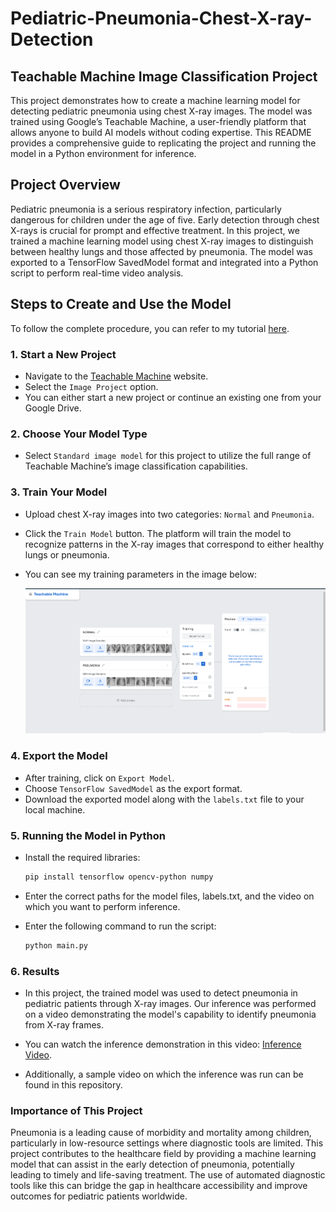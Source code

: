 # Pediatric-Pneumonia-Chest-X-ray-Detection
## Teachable Machine Image Classification Project

This project demonstrates how to create a machine learning model for detecting pediatric pneumonia using chest X-ray images. The model was trained using Google’s Teachable Machine, a user-friendly platform that allows anyone to build AI models without coding expertise. This README provides a comprehensive guide to replicating the project and running the model in a Python environment for inference.

## Project Overview

Pediatric pneumonia is a serious respiratory infection, particularly dangerous for children under the age of five. Early detection through chest X-rays is crucial for prompt and effective treatment. In this project, we trained a machine learning model using chest X-ray images to distinguish between healthy lungs and those affected by pneumonia. The model was exported to a TensorFlow SavedModel format and integrated into a Python script to perform real-time video analysis.

## Steps to Create and Use the Model

To follow the complete procedure, you can refer to my tutorial [here](https://github.com/sairagillani18k/No-Code-AI-Building-a-Simple-Image-Classifier-with-Google-s-Teachable-Machine).

### 1. Start a New Project

- Navigate to the [Teachable Machine](https://teachablemachine.withgoogle.com/train) website.
- Select the `Image Project` option.
- You can either start a new project or continue an existing one from your Google Drive.

### 2. Choose Your Model Type

- Select `Standard image model` for this project to utilize the full range of Teachable Machine’s image classification capabilities.

### 3. Train Your Model

- Upload chest X-ray images into two categories: `Normal` and `Pneumonia`.
- Click the `Train Model` button. The platform will train the model to recognize patterns in the X-ray images that correspond to either healthy lungs or pneumonia.
- You can see my training parameters in the image below:

  ![Results](/Pictures/image.png)

### 4. Export the Model

- After training, click on `Export Model`.
- Choose `TensorFlow SavedModel` as the export format.
- Download the exported model along with the `labels.txt` file to your local machine.

### 5. Running the Model in Python

- Install the required libraries:

    ```bash
    pip install tensorflow opencv-python numpy
    ```

- Enter the correct paths for the model files, labels.txt, and the video on which you want to perform inference.

- Enter the following command to run the script:

    ```bash
    python main.py
    ```

### 6. Results

- In this project, the trained model was used to detect pneumonia in pediatric patients through X-ray images. Our inference was performed on a video demonstrating the model's capability to identify pneumonia from X-ray frames.

- You can watch the inference demonstration in this video: [Inference Video](https://www.youtube.com/watch?v=HTwT0GTBgdI&pp=ygUfUGVkaWF0cmljIFBuZXVtb25pYSBDaGVzdCBYLXJheQ%3D%3D).

- Additionally, a sample video on which the inference was run can be found in this repository.

### Importance of This Project

Pneumonia is a leading cause of morbidity and mortality among children, particularly in low-resource settings where diagnostic tools are limited. This project contributes to the healthcare field by providing a machine learning model that can assist in the early detection of pneumonia, potentially leading to timely and life-saving treatment. The use of automated diagnostic tools like this can bridge the gap in healthcare accessibility and improve outcomes for pediatric patients worldwide.
